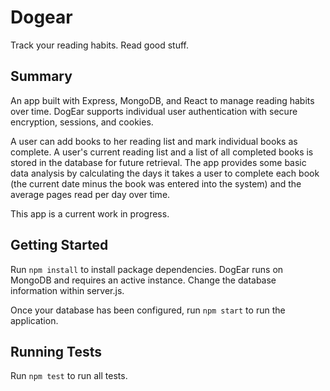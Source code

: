 # Dogear
Track your reading habits. Read good stuff.

## Summary
An app built with Express, MongoDB, and React to manage reading habits over time. DogEar supports individual user authentication with secure encryption, sessions, and cookies. 

A user can add books to her reading list and mark individual books as complete. A user's current reading list and a list of all completed books is stored in the database for future retrieval. The app provides some basic data analysis by calculating the days it takes a user to complete each book (the current date minus the book was entered into the system) and the average pages read per day over time. 

This app is a current work in progress. 

## Getting Started

Run `npm install` to install package dependencies. DogEar runs on MongoDB and requires an active instance. Change the database information within server.js. 

Once your database has been configured, run `npm start` to run the application. 

## Running Tests

Run `npm test` to run all tests. 



